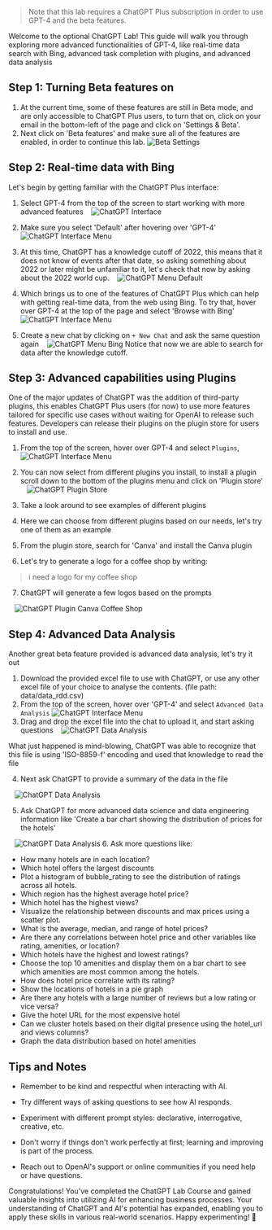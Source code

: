 > Note that this lab requires a ChatGPT Plus subscription in order to use GPT-4 and the beta features.

Welcome to the optional ChatGPT Lab! This guide will walk you through exploring more advanced functionalities of GPT-4, like real-time data search with Bing, advanced task completion with plugins, and advanced data analysis

## Step 1: Turning Beta features on

1. At the current time, some of these features are still in Beta mode, and are only accessible to ChatGPT Plus users, to turn that on, click on your email in the bottom-left of the page and click on 'Settings & Beta'.
2. Next click on 'Beta features' and make sure all of the features are enabled, in order to continue this lab.
![Beta Settings](media/beta-settings.png)

## Step 2: Real-time data with Bing

Let's begin by getting familiar with the ChatGPT Plus interface:

1. Select GPT-4 from the top of the screen to start working with more advanced features
   ![ChatGPT Interface](media/ChatGPT-interface.png)
   
2. Make sure you select 'Default' after hovering over 'GPT-4'
   ![ChatGPT Interface Menu](media/ChatGPT-menu.png)
3. At this time, ChatGPT has a knowledge cutoff of 2022, this means that it does not know of events after that date, so asking something about 2022 or later might be unfamiliar to it, let's check that now by asking about the 2022 world cup.
   ![ChatGPT Menu Default](media/GPT-4-default.png)

4. Which brings us to one of the features of ChatGPT Plus which can help with getting real-time data, from the web using Bing. To try that, hover over GPT-4 at the top of the page and select 'Browse with Bing'
   ![ChatGPT Interface Menu](media/ChatGPT-menu2.png)
5. Create a new chat by clicking on `+ New Chat` and ask the same question again
   ![ChatGPT Menu Bing](media/GPT-4-bing.png)
Notice that now we are able to search for data after the knowledge cutoff.

  
## Step 3: Advanced capabilities using Plugins
  

One of the major updates of ChatGPT was the addition of third-party plugins, this enables ChatGPT Plus users (for now) to use more features tailored for specific use cases without waiting for OpenAI to release such features. Developers can release their plugins on the plugin store for users to install and use.
  

1. From the top of the screen, hover over GPT-4 and select `Plugins`, 
   ![ChatGPT Interface Menu](media/ChatGPT-menu4.png)
2. You can now select from different plugins you install, to install a plugin scroll down to the bottom of the plugins menu and click on 'Plugin store'
   ![ChatGPT Plugin Store](media/plugin-store.png)

3. Take a look around to see examples of different plugins

4. Here we can choose from different plugins based on our needs, let's try one of them as an example
5. From the plugin store, search for 'Canva' and install the Canva plugin
6. Let's try to generate a logo for a coffee shop by writing:
> i need a logo for my coffee shop
7. ChatGPT will generate a few logos based on the prompts

   ![ChatGPT Plugin Canva Coffee Shop](media/coffee-shop.png)
  

## Step 4: Advanced Data Analysis

Another great beta feature provided is advanced data analysis, let's try it out

1. Download the provided excel file to use with ChatGPT, or use any other excel file of your choice to analyse the contents.
   (file path: data/data_rdd.csv)
2. From the top of the screen, hover over 'GPT-4' and select `Advanced Data Analysis`
   ![ChatGPT Interface Menu](media/ChatGPT-menu3.png)
3. Drag and drop the excel file into the chat to upload it, and start asking questions
   ![ChatGPT Data Analysis](media/advanced-data-analysis.png)

What just happened is mind-blowing, ChatGPT was able to recognize that this file is using 'ISO-8859-f' encoding and used that knowledge to read the file

4. Next ask ChatGPT to provide a summary of the data in the file

   ![ChatGPT Data Analysis](media/data2.png)

  
5. Ask ChatGPT for more advanced data science and data engineering information like 'Create a bar chart showing the distribution of prices for the hotels'

   ![ChatGPT Data Analysis](media/data3.png)
6. Ask more questions like:
- How many hotels are in each location?
- Which hotel offers the largest discounts
- Plot a histogram of bubble_rating to see the distribution of ratings across all hotels.
- Which region has the highest average hotel price?
- Which hotel has the highest views?
- Visualize the relationship between discounts and max prices using a scatter plot. 
- What is the average, median, and range of hotel prices?
- Are there any correlations between hotel price and other variables like rating, amenities, or location?
- Which hotels have the highest and lowest ratings?
- Choose the top 10 amenities and display them on a bar chart to see which amenities are most common among the hotels.
- How does hotel price correlate with its rating?
- Show the locations of hotels in a pie graph
- Are there any hotels with a large number of reviews but a low rating or vice versa?
- Give the hotel URL for the most expensive hotel
- Can we cluster hotels based on their digital presence using the hotel_url and views columns?
- Graph the data distribution based on hotel amenities



## Tips and Notes

  

- Remember to be kind and respectful when interacting with AI.

- Try different ways of asking questions to see how AI responds.

- Experiment with different prompt styles: declarative, interrogative, creative, etc.

- Don't worry if things don't work perfectly at first; learning and improving is part of the process.

- Reach out to OpenAI's support or online communities if you need help or have questions.

  

Congratulations! You've completed the ChatGPT Lab Course and gained valuable insights into utilizing AI for enhancing business processes. Your understanding of ChatGPT and AI's potential has expanded, enabling you to apply these skills in various real-world scenarios. Happy experimenting! 🚀
